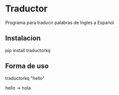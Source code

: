 # Traductor

Programa para traducir palabras de Ingles a Espanol

## Instalacion

pip install traductorkq

## Forma de uso

traductorkq "hello"

hello -> hola